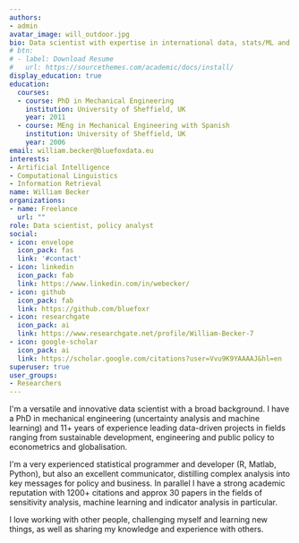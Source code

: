 ```yaml
---
authors:
- admin
avatar_image: will_outdoor.jpg
bio: Data scientist with expertise in international data, stats/ML and uncertainty/sensitivity analysis
# btn:
# - label: Download Resume
#   url: https://sourcethemes.com/academic/docs/install/
display_education: true
education:
  courses:
  - course: PhD in Mechanical Engineering
    institution: University of Sheffield, UK
    year: 2011
  - course: MEng in Mechanical Engineering with Spanish
    institution: University of Sheffield, UK
    year: 2006
email: william.becker@bluefoxdata.eu
interests:
- Artificial Intelligence
- Computational Linguistics
- Information Retrieval
name: William Becker
organizations:
- name: Freelance
  url: ""
role: Data scientist, policy analyst
social:
- icon: envelope
  icon_pack: fas
  link: '#contact'
- icon: linkedin
  icon_pack: fab
  link: https://www.linkedin.com/in/webecker/
- icon: github
  icon_pack: fab
  link: https://github.com/bluefoxr
- icon: researchgate
  icon_pack: ai
  link: https://www.researchgate.net/profile/William-Becker-7  
- icon: google-scholar
  icon_pack: ai
  link: https://scholar.google.com/citations?user=Vvu9K9YAAAAJ&hl=en
superuser: true
user_groups:
- Researchers
---
```


I'm a versatile and innovative data scientist with a broad background. I have a PhD in mechanical engineering (uncertainty analysis and machine learning) and 11+ years of experience leading data-driven projects in fields ranging from sustainable development, engineering and public policy to econometrics and globalisation.

I'm a very experienced statistical programmer and developer (R, Matlab, Python), but also an excellent communicator, distilling complex analysis into key messages for policy and business. In parallel I have a strong academic reputation with 1200+ citations and approx 30 papers in the fields of sensitivity analysis, machine learning and indicator analysis in particular. 

I love working with other people, challenging myself and learning new things, as well as sharing my knowledge and experience with others. 
